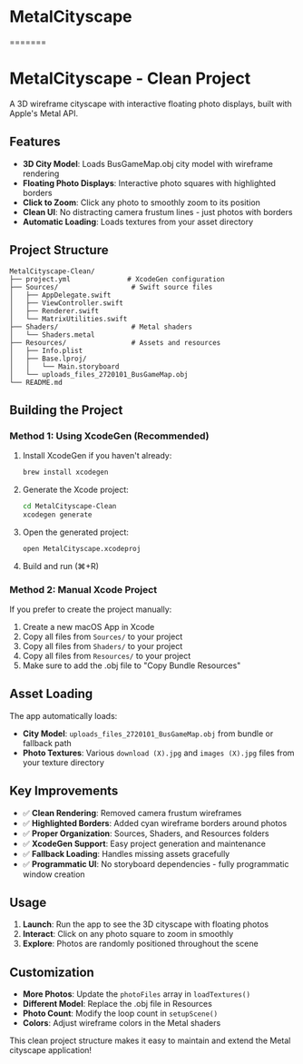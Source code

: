 # MetalCityscape
=======
# MetalCityscape - Clean Project

A 3D wireframe cityscape with interactive floating photo displays, built with Apple's Metal API.

## Features

- **3D City Model**: Loads BusGameMap.obj city model with wireframe rendering
- **Floating Photo Displays**: Interactive photo squares with highlighted borders
- **Click to Zoom**: Click any photo to smoothly zoom to its position
- **Clean UI**: No distracting camera frustum lines - just photos with borders
- **Automatic Loading**: Loads textures from your asset directory

## Project Structure

```
MetalCityscape-Clean/
├── project.yml              # XcodeGen configuration
├── Sources/                  # Swift source files
│   ├── AppDelegate.swift
│   ├── ViewController.swift
│   ├── Renderer.swift
│   └── MatrixUtilities.swift
├── Shaders/                  # Metal shaders
│   └── Shaders.metal
├── Resources/                # Assets and resources
│   ├── Info.plist
│   ├── Base.lproj/
│   │   └── Main.storyboard
│   └── uploads_files_2720101_BusGameMap.obj
└── README.md
```

## Building the Project

### Method 1: Using XcodeGen (Recommended)

1. Install XcodeGen if you haven't already:
   ```bash
   brew install xcodegen
   ```

2. Generate the Xcode project:
   ```bash
   cd MetalCityscape-Clean
   xcodegen generate
   ```

3. Open the generated project:
   ```bash
   open MetalCityscape.xcodeproj
   ```

4. Build and run (⌘+R)

### Method 2: Manual Xcode Project

If you prefer to create the project manually:

1. Create a new macOS App in Xcode
2. Copy all files from `Sources/` to your project
3. Copy all files from `Shaders/` to your project  
4. Copy all files from `Resources/` to your project
5. Make sure to add the .obj file to "Copy Bundle Resources"

## Asset Loading

The app automatically loads:
- **City Model**: `uploads_files_2720101_BusGameMap.obj` from bundle or fallback path
- **Photo Textures**: Various `download (X).jpg` and `images (X).jpg` files from your texture directory

## Key Improvements

- ✅ **Clean Rendering**: Removed camera frustum wireframes
- ✅ **Highlighted Borders**: Added cyan wireframe borders around photos
- ✅ **Proper Organization**: Sources, Shaders, and Resources folders
- ✅ **XcodeGen Support**: Easy project generation and maintenance
- ✅ **Fallback Loading**: Handles missing assets gracefully
- ✅ **Programmatic UI**: No storyboard dependencies - fully programmatic window creation

## Usage

1. **Launch**: Run the app to see the 3D cityscape with floating photos
2. **Interact**: Click on any photo square to zoom in smoothly
3. **Explore**: Photos are randomly positioned throughout the scene

## Customization

- **More Photos**: Update the `photoFiles` array in `loadTextures()`
- **Different Model**: Replace the .obj file in Resources
- **Photo Count**: Modify the loop count in `setupScene()`
- **Colors**: Adjust wireframe colors in the Metal shaders

This clean project structure makes it easy to maintain and extend the Metal cityscape application!

